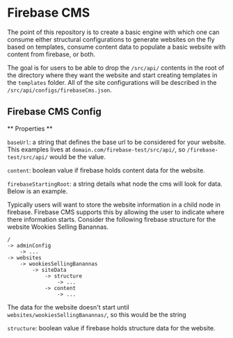 # Firebase CMS

The point of this repository is to create a basic engine with which one can consume either structural configurations to generate websites on the fly based on templates, consume content data to populate a basic website with content from firebase, or both.

The goal is for users to be able to drop the `/src/api/` contents in the root of the directory where they want the website and start creating templates in the `templates` folder. All of the site configurations will be described in the `/src/api/configs/firebaseCms.json`. 

## Firebase CMS Config

** Properties **

`baseUrl`: a string that defines the base url to be considered for your website. This examples lives at `domain.com/firebase-test/src/api/`, so `/firebase-test/src/api/` would be the value.

`content`: boolean value if firebase holds content data for the website.

`firebaseStartingRoot`: a string details what node the cms will look for data. Below is an example.

Typically users will want to store the website information in a child node in firebase. Firebase CMS supports this by allowing the user to indicate where there information starts.  Consider the following firebase structure for the website Wookies Selling Banannas.

```
/
-> adminConfig
    -> ...
-> websites
    -> wookiesSellingBanannas
        -> siteData
            -> structure
                -> ...
            -> content
                -> ...
```

The data for the website doesn't start until `websites/wookiesSellingBanannas/`, so this would be the string

`structure`: boolean value if firebase holds structure data for the website.

